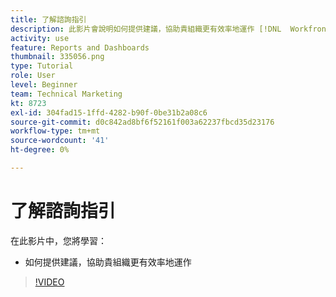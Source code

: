 ```yaml
---
title: 了解諮詢指引
description: 此影片會說明如何提供建議，協助貴組織更有效率地運作 [!DNL  Workfront].
activity: use
feature: Reports and Dashboards
thumbnail: 335056.png
type: Tutorial
role: User
level: Beginner
team: Technical Marketing
kt: 8723
exl-id: 304fad15-1ffd-4282-b90f-0be31b2a08c6
source-git-commit: d0c842ad8bf6f52161f003a62237fbcd35d23176
workflow-type: tm+mt
source-wordcount: '41'
ht-degree: 0%

---
```


# 了解諮詢指引

在此影片中，您將學習：

* 如何提供建議，協助貴組織更有效率地運作

>[!VIDEO](https://video.tv.adobe.com/v/335056/?quality=12)
